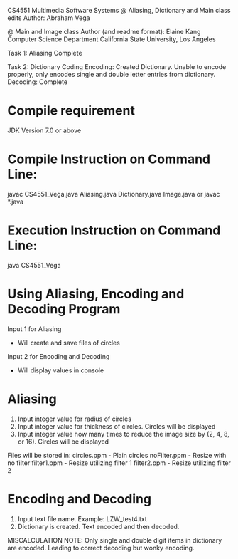 CS4551 Multimedia Software Systems
@ Aliasing, Dictionary and Main class edits Author: Abraham Vega

@ Main and Image class Author (and readme format): Elaine Kang
Computer Science Department
California State University, Los Angeles


Task 1: Aliasing
Complete

Task 2: Dictionary Coding
Encoding: Created Dictionary. Unable to encode properly, only encodes single and double letter entries from dictionary.
Decoding: Complete


Compile requirement
======================================
JDK Version 7.0 or above


Compile Instruction on Command Line:
======================================
javac CS4551_Vega.java Aliasing.java Dictionary.java Image.java
or 
javac *.java


Execution Instruction on Command Line:
======================================
java CS4551_Vega 


Using Aliasing, Encoding and Decoding Program
======================================
Input 1 for Aliasing 
- Will create and save files of circles


Input 2 for Encoding and Decoding 
- Will display values in console


Aliasing
======================================
1. Input integer value for radius of circles
2. Input integer value for thickness of circles. Circles will be displayed
3. Input integer value how many times to reduce the image size by (2, 4, 8, or 16). Circles will be displayed

Files will be stored in:
circles.ppm	- Plain circles
noFilter.ppm	- Resize with no filter
filter1.ppm	- Resize utilizing filter 1
filter2.ppm	- Resize utilizing filter 2


Encoding and Decoding 
======================================
1. Input text file name.
	Example: LZW_test4.txt
2. Dictionary is created. Text encoded and then decoded.

MISCALCULATION NOTE: Only single and double digit items in dictionary are encoded. Leading to correct decoding but wonky encoding.

